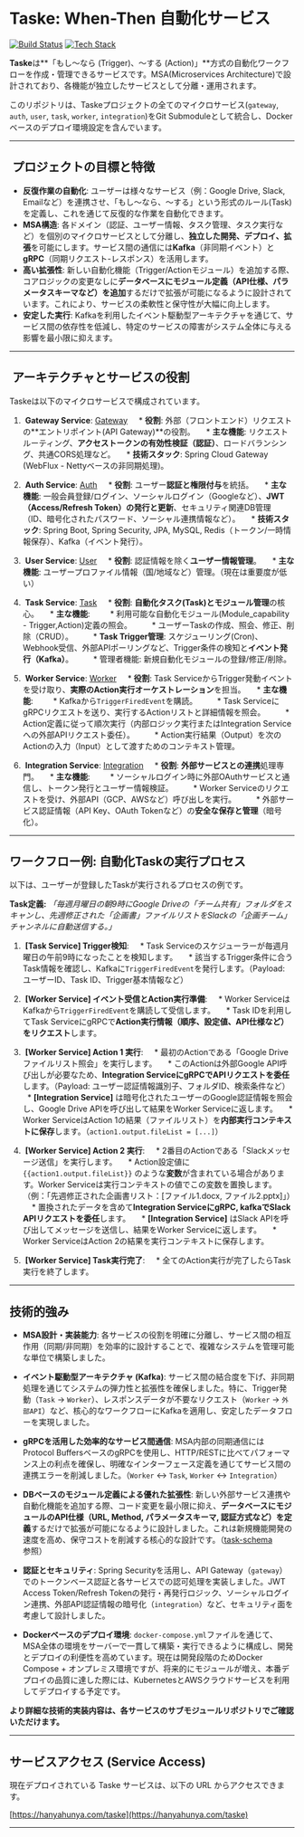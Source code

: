 # Taske: When-Then 自動化サービス

[![Build Status](https://img.shields.io/badge/build-passing-brightgreen)](https://github.com/hanyahunya/taske)
[![Tech Stack](https://img.shields.io/badge/Tech-Spring%20Boot,%20Kafka,%20gRPC,%20MySQL,%20Redis-blueviolet)](https://github.com/hanyahunya/taske)

**Taske**は**「もし～なら (Trigger)、～する (Action)」**方式の自動化ワークフローを作成・管理できるサービスです。MSA(Microservices Architecture)で設計されており、各機能が独立したサービスとして分離・運用されます。

このリポジトリは、Taskeプロジェクトの全てのマイクロサービス(`gateway`, `auth`, `user`, `task`, `worker`, `integration`)をGit Submoduleとして統合し、Dockerベースのデプロイ環境設定を含んでいます。

---

##  プロジェクトの目標と特徴

* **反復作業の自動化**: ユーザーは様々なサービス（例：Google Drive, Slack, Emailなど）を連携させ、「もし～なら、～する」という形式のルール(Task)を定義し、これを通じて反復的な作業を自動化できます。
* **MSA構造**: 各ドメイン（認証、ユーザー情報、タスク管理、タスク実行など）を個別のマイクロサービスとして分離し、**独立した開発、デプロイ、拡張**を可能にします。サービス間の通信には**Kafka**（非同期イベント）と**gRPC**（同期リクエスト-レスポンス）を活用します。
* **高い拡張性**: 新しい自動化機能（Trigger/Actionモジュール）を追加する際、コアロジックの変更なしに**データベースにモジュール定義（API仕様、パラメータスキーマなど）を追加**するだけで拡張が可能になるように設計されています。これにより、サービスの柔軟性と保守性が大幅に向上します。
* **安定した実行**: Kafkaを利用したイベント駆動型アーキテクチャを通じて、サービス間の依存性を低減し、特定のサービスの障害がシステム全体に与える影響を最小限に抑えます。

---

##  アーキテクチャとサービスの役割

Taskeは以下のマイクロサービスで構成されています。

1.  **Gateway Service**: [Gateway](https://github.com/hanyahunya/taske_gateway)
    * **役割**: 外部（フロントエンド）リクエストの**エントリポイント(API Gateway)**の役割。
    * **主な機能**: リクエストルーティング、**アクセストークンの有効性検証（認証）**、ロードバランシング、共通CORS処理など。
    * **技術スタック**: Spring Cloud Gateway (WebFlux - Nettyベースの非同期処理)。

2.  **Auth Service**: [Auth](https://github.com/hanyahunya/taske_auth)
    * **役割**: ユーザー**認証と権限付与**を統括。
    * **主な機能**: 一般会員登録/ログイン、ソーシャルログイン（Googleなど）、**JWT（Access/Refresh Token）の発行と更新**、セキュリティ関連DB管理（ID、暗号化されたパスワード、ソーシャル連携情報など）。
    * **技術スタック**: Spring Boot, Spring Security, JPA, MySQL, Redis（トークン/一時情報保存）、Kafka（イベント発行）。

3.  **User Service**: [User](https://github.com/hanyahunya/taske_user)
    * **役割**: 認証情報を除く**ユーザー情報管理**。
    * **主な機能**: ユーザープロファイル情報（国/地域など）管理。（現在は重要度が低い）

4.  **Task Service**: [Task](https://github.com/hanyahunya/taske_task)
    * **役割**: **自動化タスク(Task)とモジュール管理**の核心。
    * **主な機能**:
        * 利用可能な自動化モジュール(Module_capability - Trigger,Action)定義の照会。
        * ユーザーTaskの作成、照会、修正、削除（CRUD）。
        * **Task Trigger管理**: スケジューリング(Cron)、Webhook受信、外部APIポーリングなど、Trigger条件の検知と**イベント発行（Kafka）**。
        * 管理者機能: 新規自動化モジュールの登録/修正/削除。

5.  **Worker Service**: [Worker](https://github.com/hanyahunya/taske_worker)
    * **役割**: Task ServiceからTrigger発動イベントを受け取り、**実際のAction実行オーケストレーション**を担当。
    * **主な機能**:
        * Kafkaから`TriggerFiredEvent`を購読。
        * Task ServiceにgRPCリクエストを送り、実行するActionリストと詳細情報を照会。
        * Action定義に従って順次実行（内部ロジック実行またはIntegration Serviceへの外部APIリクエスト委任）。
        * Action実行結果（Output）を次のActionの入力（Input）として渡すためのコンテキスト管理。

6.  **Integration Service**: [Integration](https://github.com/hanyahunya/taske_integration)
    * **役割**: **外部サービスとの連携**処理専門。
    * **主な機能**:
        * ソーシャルログイン時に外部OAuthサービスと通信し、トークン発行とユーザー情報検証。
        * Worker Serviceのリクエストを受け、外部API（GCP、AWSなど）呼び出しを実行。
        * 外部サービス認証情報（API Key、OAuth Tokenなど）の**安全な保存と管理**（暗号化）。

---

## ワークフロー例: 自動化Taskの実行プロセス

以下は、ユーザーが登録したTaskが実行されるプロセスの例です。

**Task定義:** *「毎週月曜日の朝9時にGoogle Driveの「チーム共有」フォルダをスキャンし、先週修正された「企画書」ファイルリストをSlackの「企画チーム」チャンネルに自動送信する。」*

1.  **[Task Service] Trigger検知**:
    * Task Serviceのスケジューラーが毎週月曜日の午前9時になったことを検知します。
    * 該当するTrigger条件に合うTask情報を確認し、Kafkaに`TriggerFiredEvent`を発行します。（Payload: ユーザーID、Task ID、Trigger基本情報など）

2.  **[Worker Service] イベント受信とAction実行準備**:
    * Worker ServiceはKafkaから`TriggerFiredEvent`を購読して受信します。
    * Task IDを利用してTask ServiceにgRPCで**Action実行情報（順序、設定値、API仕様など）をリクエスト**します。

3.  **[Worker Service] Action 1 実行**:
    * 最初のActionである「Google Driveファイルリスト照会」を実行します。
    * このActionは外部Google API呼び出しが必要なため、**Integration ServiceにgRPCでAPIリクエストを委任**します。（Payload: ユーザー認証情報識別子、フォルダID、検索条件など）
    * **[Integration Service]** は暗号化されたユーザーのGoogle認証情報を照会し、Google Drive APIを呼び出して結果をWorker Serviceに返します。
    * Worker ServiceはAction 1の結果（ファイルリスト）を**内部実行コンテキストに保存**します。（`action1.output.fileList = [...]`）

4.  **[Worker Service] Action 2 実行**:
    * 2番目のActionである「Slackメッセージ送信」を実行します。
    * Action設定値に `{{action1.output.fileList}}` のような**変数**が含まれている場合があります。Worker Serviceは実行コンテキストの値でこの変数を置換します。（例：「先週修正された企画書リスト：[ファイル1.docx, ファイル2.pptx]」）
    * 置換されたデータを含めて**Integration ServiceにgRPC, kafkaでSlack APIリクエストを委任**します。
    * **[Integration Service]** はSlack APIを呼び出してメッセージを送信し、結果をWorker Serviceに返します。
    * Worker ServiceはAction 2の結果を実行コンテキストに保存します。

5.  **[Worker Service] Task実行完了**:
    * 全てのAction実行が完了したらTask実行を終了します。

---

## 技術的強み

* **MSA設計・実装能力**: 各サービスの役割を明確に分離し、サービス間の相互作用（同期/非同期）を効率的に設計することで、複雑なシステムを管理可能な単位で構築しました。

* **イベント駆動型アーキテクチャ (Kafka)**: サービス間の結合度を下げ、非同期処理を通じてシステムの弾力性と拡張性を確保しました。特に、Trigger発動（`Task` -> `Worker`）、レスポンスデータが不要なリクエスト（`Worker` -> `外部API`）など、核心的なワークフローにKafkaを適用し、安定したデータフローを実現しました。

* **gRPCを活用した効率的なサービス間通信**: MSA内部の同期通信にはProtocol BuffersベースのgRPCを使用し、HTTP/RESTに比べてパフォーマンス上の利点を確保し、明確なインターフェース定義を通じてサービス間の連携エラーを削減しました。（`Worker` <-> `Task`, `Worker` <-> `Integration`）

* **DBベースのモジュール定義による優れた拡張性**: 新しい外部サービス連携や自動化機能を追加する際、コード変更を最小限に抑え、**データベースにモジュールのAPI仕様（URL, Method, パラメータスキーマ, 認証方式など）を定義**するだけで拡張が可能になるように設計しました。これは新規機能開発の速度を高め、保守コストを削減する核心的な設計です。（[task-schema](https://github.com/hanyahunya/taske/blob/main/docker/mysql/init-scripts/07-task-schema.sql) 参照）

* **認証とセキュリティ**: Spring Securityを活用し、API Gateway（`gateway`）でのトークンベース認証と各サービスでの認可処理を実装しました。JWT Access Token/Refresh Tokenの発行・再発行ロジック、ソーシャルログイン連携、外部API認証情報の暗号化（`integration`）など、セキュリティ面を考慮して設計しました。

* **Dockerベースのデプロイ環境**: `docker-compose.yml`ファイルを通じて、MSA全体の環境をサーバーで一貫して構築・実行できるように構成し、開発とデプロイの利便性を高めています。現在は開発段階のためDocker Compose + オンプレミス環境ですが、将来的にモジュールが増え、本番デプロイの品質に達した際には、KubernetesとAWSクラウドサービスを利用してデプロイする予定です。

**より詳細な技術的実装内容は、各サービスのサブモジュールリポジトリでご確認いただけます。**

---

## サービスアクセス (Service Access)

現在デプロイされている Taske サービスは、以下の URL からアクセスできます。

[https://hanyahunya.com/taske](https://hanyahunya.com/taske)

---